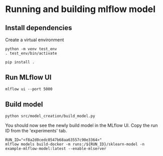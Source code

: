 # Running and building mlflow model


## Install dependencies
Create a virtual environment
```shell
python -m venv test_env
. test_env/bin/activate
```

```shell
pip install .
```


## Run MLflow UI

```shell
mlflow ui --port 5000
```

## Build model
```shell
python src/model_creation/build_model.py
```

You should now see the newly build model in the MLflow UI.
Copy the run ID from the 'experiments' tab.

```
RUN_ID="<f8a2d0cedc0547b68aa63557c90e3364>"
mlflow models build-docker -m runs:/${RUN_ID}/sklearn-model -n example-mlflow-model:latest --enable-mlserver
```
